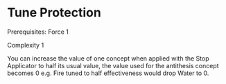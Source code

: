 # Tune Protection

Prerequisites: Force 1

Complexity 1

You can increase the value of one concept when applied with the Stop Applicator to half its usual value, the value used for the antithesis concept becomes 0 e.g. Fire tuned to half effectiveness would drop Water to 0. 